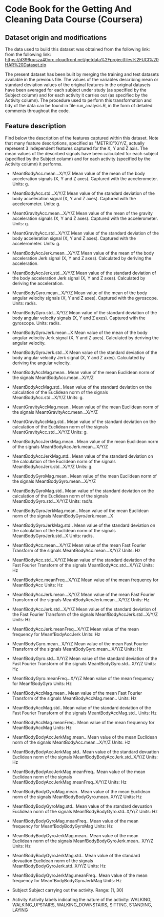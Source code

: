 # Code Book for the Getting And Cleaning Data Course (Coursera)


## Dataset origin and modifications

The data used to build this dataset was obtained from the following link:  from the following link: https://d396qusza40orc.cloudfront.net/getdata%2Fprojectfiles%2FUCI%20HAR%20Dataset.zip

The present dataset has been built by merging the training and test datasets available in the previous file. The values of the variables describing mean or standard deviation values of the original features in the original datasets have been averaged for each subject under study (as specified by the Subject column) and for each activity it carries out (as specifiec by the Activity column). The procedure used to perform this transformation and tidy of the data can be found in file run_analysis.R, in the form of detailed comments throughout the code.


## Feature description

Find below the description of the features captured within this dataset. Note that many feature descriptions, specified as "METRIC"X/Y/Z, actually represent 3 independent features captured for the X, Y and Z axis. The mean values of the described signals have been calculated for each subject (specified by the Subject column) and for each activity (specified by the Activity column) it performs.


* MeantBodyAcc.mean...X/Y/Z 
	Mean value of the mean of the body acceleration signals (X, Y and Z axes). Captured with the accelerometer. Units: g.

* MeantBodyAcc.std...X/Y/Z
	Mean value of the standard deviation of the body acceleration signal (X, Y and Z axes). Captured with the accelerometer. Units: g.

* MeantGravityAcc.mean...X/Y/Z
	Mean value of the mean of the gravity acceleration signals (X, Y and Z axes). Captured with the accelerometer. Units: g.

* MeantGravityAcc.std...X/Y/Z 
	Mean value of the standard deviation of the body acceleration signal (X, Y and Z axes). Captured with the accelerometer. Units: g.

* MeantBodyAccJerk.mean...X/Y/Z 
	Mean value of the mean of the body acceleration Jerk signal (X, Y and Z axes). Calculated by deriving the acceleration.

* MeantBodyAccJerk.std...X/Y/Z 
	Mean value of the standard deviation of the body acceleration Jerk signal (X, Y and Z axes). Calculated by deriving the acceleration.

* MeantBodyGyro.mean...X/Y/Z 
	Mean value of the mean of the body angular velocity signals (X, Y and Z axes). Captured with the gyroscope. Units: rad/s.

* MeantBodyGyro.std...X/Y/Z 
	Mean value of the standard deviation of the body angular velocity signals (X, Y and Z axes). Captured with the gyroscope. Units: rad/s.

* MeantBodyGyroJerk.mean...X 
	Mean value of the mean of the body angular velocity Jerk signal (X, Y and Z axes). Calculated by deriving the angular velocity.

* MeantBodyGyroJerk.std...X 
	Mean value of the standard deviation of the body angular velocity Jerk signal (X, Y and Z axes). Calculated by deriving the angular velocity.

* MeantBodyAccMag.mean.. 
	Mean value of the mean Euclidean norm of the signals MeantBodyAcc.mean...X/Y/Z 	

* MeantBodyAccMag.std.. 
	Mean value of the standard deviation on the calculation of the Euclidean norm of the signals MeantBodyAcc.std...X/Y/Z Units: g.

* MeantGravityAccMag.mean.. 
	Mean value of the mean Euclidean norm of the signals MeantGravityAcc.mean...X/Y/Z

* MeantGravityAccMag.std.. 
	Mean value of the standard deviation on the calculation of the Euclidean norm of the signals MeantGravityAcc.std...X/Y/Z  Units: g.

* MeantBodyAccJerkMag.mean.. 
	Mean value of the mean Euclidean norm of the signals MeantBodyAccJerk.mean...X/Y/Z 

* MeantBodyAccJerkMag.std.. 
	Mean value of the standard deviation on the calculation of the Euclidean norm of the signals MeantBodyAccJerk.std...X/Y/Z  Units: g.

* MeantBodyGyroMag.mean.. 
	Mean value of the mean Euclidean norm of the signals MeantBodyGyro.mean...X/Y/Z 

* MeantBodyGyroMag.std.. 
	Mean value of the standard deviation on the calculation of the Euclidean norm of the signals MeantBodyGyro.std...X/Y/Z  Units: rad/s.

* MeantBodyGyroJerkMag.mean.. 
	Mean value of the mean Euclidean norm of the signals MeantBodyGyroJerk.mean...X 

* MeantBodyGyroJerkMag.std.. 
	Mean value of the standard deviation on the calculation of the Euclidean norm of the signals MeantBodyGyroJerk.std...X  Units: rad/s.

* MeanfBodyAcc.mean...X/Y/Z 
	Mean value of the mean Fast Fourier Transform of the signals MeantBodyAcc.mean...X/Y/Z Units: Hz

* MeanfBodyAcc.std...X/Y/Z 
	Mean value of the standard deviation of the  Fast Fourier Transform of the signals MeantBodyAcc.std...X/Y/Z Units: Hz

* MeanfBodyAcc.meanFreq...X/Y/Z 
	Mean value of the mean frequency for MeanfBodyAcc Units: Hz

* MeanfBodyAccJerk.mean...X/Y/Z 
	Mean value of the mean Fast Fourier Transform of the signals MeantBodyAccJerk.mean...X/Y/Z  Units: Hz

* MeanfBodyAccJerk.std...X/Y/Z 
	Mean value of the standard deviation of the  Fast Fourier Transform of the signals MeanfBodyAccJerk.std...X/Y/Z  Units: Hz

* MeanfBodyAccJerk.meanFreq...X/Y/Z 
	Mean value of the mean frequency for MeanfBodyAccJerk Units: Hz

* MeanfBodyGyro.mean...X/Y/Z 
	Mean value of the mean Fast Fourier Transform of the signals MeantBodyGyro.mean...X/Y/Z  Units: Hz

* MeanfBodyGyro.std...X/Y/Z 
	Mean value of the standard deviation of the  Fast Fourier Transform of the signals MeantBodyGyro.std...X/Y/Z  Units: Hz

* MeanfBodyGyro.meanFreq...X/Y/Z 
	Mean value of the mean frequency for MeanfBodyGyro Units: Hz

* MeanfBodyAccMag.mean.. 
	Mean value of the mean Fast Fourier Transform of the signals MeantBodyAccMag.mean.. Units: Hz

* MeanfBodyAccMag.std.. 
	Mean value of the standard deviation of the  Fast Fourier Transform of the signals MeantBodyAccMag.std..  Units: Hz

* MeanfBodyAccMag.meanFreq.. 
	Mean value of the mean frequency for MeanfBodyAccMag Units: Hz

* MeanfBodyBodyAccJerkMag.mean.. 
	Mean value of the mean Euclidean norm of the signals MeantBodyAcc.mean...X/Y/Z 	 Units: Hz

* MeanfBodyBodyAccJerkMag.std.. 
	Mean value of the standard devuation Euclidean norm of the signals MeanfBodyBodyAccJerk.std..X/Y/Z Units: Hz

* MeanfBodyBodyAccJerkMag.meanFreq.. 
	Mean value of the mean Euclidean norm of the signals MeanfBodyBodyAccJerkMag.meanFreq..X/Y/Z  Units: Hz	

* MeanfBodyBodyGyroMag.mean.. 
	Mean value of the mean Euclidean norm of the signals MeanfBodyBodyGyro.mean..X/Y/Z  Units: Hz

* MeanfBodyBodyGyroMag.std.. 
	Mean value of the standard devuation Euclidean norm of the signals MeanfBodyBodyGyro.std..X/Y/Z  Units: Hz
	
* MeanfBodyBodyGyroMag.meanFreq.. 
	Mean value of the mean frequency for MeanfBodyBodyGyroMag Units: Hz

* MeanfBodyBodyGyroJerkMag.mean.. 
	Mean value of the mean Euclidean norm of the signals MeanfBodyBodyGyroJerk.mean.. X/Y/Z  Units: Hz
	
* MeanfBodyBodyGyroJerkMag.std.. 
	Mean value of the standard devuation Euclidean norm of the signals MeanfBodyBodyGyroJerk.std..X/Y/Z  Units: Hz	

* MeanfBodyBodyGyroJerkMag.meanFreq.. 
	Mean value of the mean frequency for MeanfBodyBodyGyroJerkMag Units: Hz

* Subject 
	Subject carrying out the activity. Range: [1, 30]

* Activity 
	Activity labels indicating the nature of the activity: WALKING, WALKING_UPSTAIRS, WALKING_DOWNSTAIRS, SITTING, STANDING, LAYING
